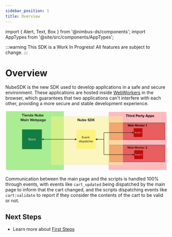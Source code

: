 ```yaml
---
sidebar_position: 1
title: Overview
---
```


import { Alert, Text, Box } from '@nimbus-ds/components';
import AppTypes from '@site/src/components/AppTypes';

:::warning
This SDK is a Work In Progress! All features are subject to change.
:::

# Overview

NubeSDK is the new SDK used to develop applications in a safe and secure environment. These applications are hosted inside [WebWorkers](https://developer.mozilla.org/en-US/docs/Web/API/Web_Workers_API/Using_web_workers) in the browser, which guarantees that two applications can't interfere with each other, providing a more secure and stable development experience.

![NubeSDK Diagram](../../../static/img/pt/nube-sdk-diagram.png "NubeSDK Diagram")

Communication between the main page and the scripts is handled 100% through events, with events like `cart_updated` being dispatched by the main page to inform that the cart changed, and the scripts dispatching events like `cart:validate` to report if they consider the contents of the cart to be valid or not.

## Next Steps

- Learn more about [First Steps](./first-steps)
